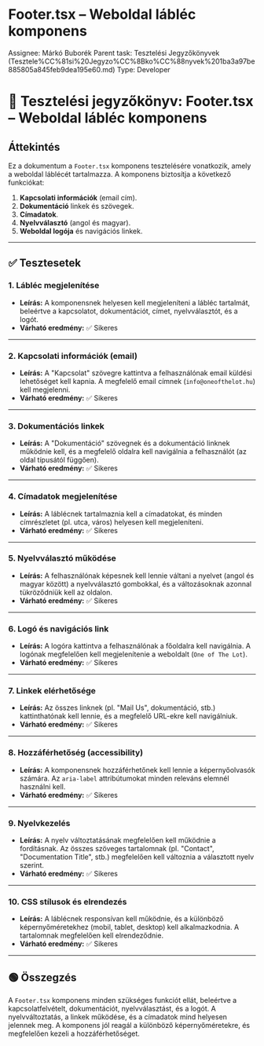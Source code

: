 # Footer.tsx – Weboldal lábléc komponens

Assignee: Márkó Buborék
Parent task: Tesztelési Jegyzőkönyvek (Tesztele%CC%81si%20Jegyzo%CC%8Bko%CC%88nyvek%201ba3a97be885805a845feb9dea195e60.md)
Type: Developer

# 📝 Tesztelési jegyzőkönyv: **Footer.tsx** – Weboldal lábléc komponens

## Áttekintés

Ez a dokumentum a `Footer.tsx` komponens tesztelésére vonatkozik, amely a weboldal láblécét tartalmazza. A komponens biztosítja a következő funkciókat:

1. **Kapcsolati információk** (email cím).
2. **Dokumentáció** linkek és szövegek.
3. **Címadatok**.
4. **Nyelvválasztó** (angol és magyar).
5. **Weboldal logója** és navigációs linkek.

---

## ✅ Tesztesetek

### 1. **Lábléc megjelenítése**

- **Leírás:** A komponensnek helyesen kell megjeleníteni a lábléc tartalmát, beleértve a kapcsolatot, dokumentációt, címet, nyelvválasztót, és a logót.
- **Várható eredmény:** ✅ Sikeres

---

### 2. **Kapcsolati információk (email)**

- **Leírás:** A "Kapcsolat" szövegre kattintva a felhasználónak email küldési lehetőséget kell kapnia. A megfelelő email címnek (`info@oneofthelot.hu`) kell megjelenni.
- **Várható eredmény:** ✅ Sikeres

---

### 3. **Dokumentációs linkek**

- **Leírás:** A "Dokumentáció" szövegnek és a dokumentáció linknek működnie kell, és a megfelelő oldalra kell navigálnia a felhasználót (az oldal típusától függően).
- **Várható eredmény:** ✅ Sikeres

---

### 4. **Címadatok megjelenítése**

- **Leírás:** A láblécnek tartalmaznia kell a címadatokat, és minden címrészletet (pl. utca, város) helyesen kell megjeleníteni.
- **Várható eredmény:** ✅ Sikeres

---

### 5. **Nyelvválasztó működése**

- **Leírás:** A felhasználónak képesnek kell lennie váltani a nyelvet (angol és magyar között) a nyelvválasztó gombokkal, és a változásoknak azonnal tükröződniük kell az oldalon.
- **Várható eredmény:** ✅ Sikeres

---

### 6. **Logó és navigációs link**

- **Leírás:** A logóra kattintva a felhasználónak a főoldalra kell navigálnia. A logónak megfelelően kell megjelenítenie a weboldalt (`One of The Lot`).
- **Várható eredmény:** ✅ Sikeres

---

### 7. **Linkek elérhetősége**

- **Leírás:** Az összes linknek (pl. "Mail Us", dokumentáció, stb.) kattinthatónak kell lennie, és a megfelelő URL-ekre kell navigálniuk.
- **Várható eredmény:** ✅ Sikeres

---

### 8. **Hozzáférhetőség (accessibility)**

- **Leírás:** A komponensnek hozzáférhetőnek kell lennie a képernyőolvasók számára. Az `aria-label` attribútumokat minden releváns elemnél használni kell.
- **Várható eredmény:** ✅ Sikeres

---

### 9. **Nyelvkezelés**

- **Leírás:** A nyelv változtatásának megfelelően kell működnie a fordításnak. Az összes szöveges tartalomnak (pl. "Contact", "Documentation Title", stb.) megfelelően kell változnia a választott nyelv szerint.
- **Várható eredmény:** ✅ Sikeres

---

### 10. **CSS stílusok és elrendezés**

- **Leírás:** A láblécnek responsívan kell működnie, és a különböző képernyőméretekhez (mobil, tablet, desktop) kell alkalmazkodnia. A tartalomnak megfelelően kell elrendeződnie.
- **Várható eredmény:** ✅ Sikeres

---

## 🟢 Összegzés

A `Footer.tsx` komponens minden szükséges funkciót ellát, beleértve a kapcsolatfelvételt, dokumentációt, nyelvválasztást, és a logót. A nyelvváltoztatás, a linkek működése, és a címadatok mind helyesen jelennek meg. A komponens jól reagál a különböző képernyőméretekre, és megfelelően kezeli a hozzáférhetőséget.